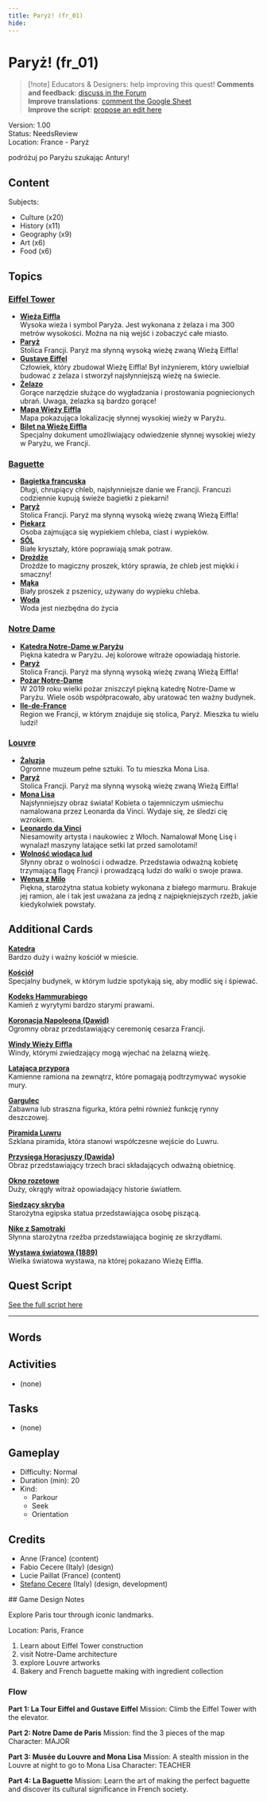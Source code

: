```yaml
---
title: Paryż! (fr_01)
hide:
---
```


# Paryż! (fr_01)
> [!note] Educators & Designers: help improving this quest!
> **Comments and feedback**: [discuss in the Forum](https://antura.discourse.group/t/fr-01-paris/23/1)  
> **Improve translations**: [comment the Google Sheet](https://docs.google.com/spreadsheets/d/1FPFOy8CHor5ArSg57xMuPAG7WM27-ecDOiU-OmtHgjw/edit?gid=755037318#gid=755037318)  
> **Improve the script**: [propose an edit here](https://github.com/vgwb/Antura/blob/main/Assets/_discover/_quests/FR_01%20Paris/FR_01%20Paris%20-%20Yarn%20Script.yarn)  

Version: 1.00  
Status: NeedsReview  
Location: France - Paryż

podróżuj po Paryżu szukając Antury!

## Content
Subjects: 

  - Culture (x20)
  - History (x11)
  - Geography (x9)
  - Art (x6)
  - Food (x6)

## Topics
### [Eiffel Tower](../../topics/index.md#eiffel-tower)

  - **[Wieża Eiffla](../../cards/index.md#eiffel_tower)**  
    Wysoka wieża i symbol Paryża. Jest wykonana z żelaza i ma 300 metrów wysokości. Można na nią wejść i zobaczyć całe miasto.  
  - **[Paryż](../../cards/index.md#capital_paris)**  
    Stolica Francji. Paryż ma słynną wysoką wieżę zwaną Wieżą Eiffla!  
  - **[Gustave Eiffel](../../cards/index.md#gustave_eiffel)**  
    Człowiek, który zbudował Wieżę Eiffla! Był inżynierem, który uwielbiał budować z żelaza i stworzył najsłynniejszą wieżę na świecie.  
  - **[Żelazo](../../cards/index.md#iron_material)**  
    Gorące narzędzie służące do wygładzania i prostowania pogniecionych ubrań. Uwaga, żelazka są bardzo gorące!  
  - **[Mapa Wieży Eiffla](../../cards/index.md#eiffel_tower_map)**  
    Mapa pokazująca lokalizację słynnej wysokiej wieży w Paryżu.  
  - **[Bilet na Wieżę Eiffla](../../cards/index.md#eiffel_tower_ticket)**  
    Specjalny dokument umożliwiający odwiedzenie słynnej wysokiej wieży w Paryżu, we Francji.  
### [Baguette](../../topics/index.md#baguette)

  - **[Bagietka francuska](../../cards/index.md#food_baguette)**  
    Długi, chrupiący chleb, najsłynniejsze danie we Francji. Francuzi codziennie kupują świeże bagietki z piekarni!  
  - **[Paryż](../../cards/index.md#capital_paris)**  
    Stolica Francji. Paryż ma słynną wysoką wieżę zwaną Wieżą Eiffla!  
  - **[Piekarz](../../cards/index.md#person_baker)**  
    Osoba zajmująca się wypiekiem chleba, ciast i wypieków.  
  - **[SÓL](../../cards/index.md#food_salt)**  
    Białe kryształy, które poprawiają smak potraw.  
  - **[Drożdże](../../cards/index.md#food_yeast)**  
    Drożdże to magiczny proszek, który sprawia, że ​​chleb jest miękki i smaczny!  
  - **[Mąka](../../cards/index.md#food_flour)**  
    Biały proszek z pszenicy, używany do wypieku chleba.  
  - **[Woda](../../cards/index.md#food_water)**  
    Woda jest niezbędna do życia  
### [Notre Dame](../../topics/index.md#notredame)

  - **[Katedra Notre-Dame w Paryżu](../../cards/index.md#notre_dame_de_paris)**  
    Piękna katedra w Paryżu. Jej kolorowe witraże opowiadają historie.  
  - **[Paryż](../../cards/index.md#capital_paris)**  
    Stolica Francji. Paryż ma słynną wysoką wieżę zwaną Wieżą Eiffla!  
  - **[Pożar Notre-Dame](../../cards/index.md#notre_dame_de_paris_fire)**  
    W 2019 roku wielki pożar zniszczył piękną katedrę Notre-Dame w Paryżu. Wiele osób współpracowało, aby uratować ten ważny budynek.  
  - **[Ile-de-France](../../cards/index.md#ile_de_france)**  
    Region we Francji, w którym znajduje się stolica, Paryż. Mieszka tu wielu ludzi!  
### [Louvre](../../topics/index.md#louvre)

  - **[Żaluzja](../../cards/index.md#louvre)**  
    Ogromne muzeum pełne sztuki. To tu mieszka Mona Lisa.  
  - **[Paryż](../../cards/index.md#capital_paris)**  
    Stolica Francji. Paryż ma słynną wysoką wieżę zwaną Wieżą Eiffla!  
  - **[Mona Lisa](../../cards/index.md#art_monalisa)**  
    Najsłynniejszy obraz świata! Kobieta o tajemniczym uśmiechu namalowana przez Leonarda da Vinci. Wydaje się, że śledzi cię wzrokiem.  
  - **[Leonardo da Vinci](../../cards/index.md#person_leonardodavinci)**  
    Niesamowity artysta i naukowiec z Włoch. Namalował Monę Lisę i wynalazł maszyny latające setki lat przed samolotami!  
  - **[Wolność wiodąca lud](../../cards/index.md#art_liberty_leading_the_people)**  
    Słynny obraz o wolności i odwadze. Przedstawia odważną kobietę trzymającą flagę Francji i prowadzącą ludzi do walki o swoje prawa.  
  - **[Wenus z Milo](../../cards/index.md#art_venus_milo)**  
    Piękna, starożytna statua kobiety wykonana z białego marmuru. Brakuje jej ramion, ale i tak jest uważana za jedną z najpiękniejszych rzeźb, jakie kiedykolwiek powstały.  

## Additional Cards
**[Katedra](../../cards/index.md#cathedral)**  
Bardzo duży i ważny kościół w mieście.  

**[Kościół](../../cards/index.md#church)**  
Specjalny budynek, w którym ludzie spotykają się, aby modlić się i śpiewać.  

**[Kodeks Hammurabiego](../../cards/index.md#code_of_hammurabi)**  
Kamień z wyrytymi bardzo starymi prawami.  

**[Koronacja Napoleona (Dawid)](../../cards/index.md#coronation_of_napoleon_david)**  
Ogromny obraz przedstawiający ceremonię cesarza Francji.  

**[Windy Wieży Eiffla](../../cards/index.md#eiffel_tower_elevators)**  
Windy, którymi zwiedzający mogą wjechać na żelazną wieżę.  

**[Latająca przypora](../../cards/index.md#flying_buttress)**  
Kamienne ramiona na zewnątrz, które pomagają podtrzymywać wysokie mury.  

**[Gargulec](../../cards/index.md#gargoyle)**  
Zabawna lub straszna figurka, która pełni również funkcję rynny deszczowej.  

**[Piramida Luwru](../../cards/index.md#louvre_pyramid)**  
Szklana piramida, która stanowi współczesne wejście do Luwru.  

**[Przysięga Horacjuszy (Dawida)](../../cards/index.md#oath_of_the_horatii_david)**  
Obraz przedstawiający trzech braci składających odważną obietnicę.  

**[Okno rozetowe](../../cards/index.md#rose_window)**  
Duży, okrągły witraż opowiadający historie światłem.  

**[Siedzący skryba](../../cards/index.md#the_seated_scribe)**  
Starożytna egipska statua przedstawiająca osobę piszącą.  

**[Nike z Samotraki](../../cards/index.md#winged_victory_of_samothrace)**  
Słynna starożytna rzeźba przedstawiająca boginię ze skrzydłami.  

**[Wystawa światowa (1889)](../../cards/index.md#worlds_fair_1889)**  
Wielka światowa wystawa, na której pokazano Wieżę Eiffla.  

## Quest Script

[See the full script here](./fr_01-script.md)

---

## Words
## Activities
- (none)

## Tasks
- (none)
## Gameplay
- Difficulty: Normal
- Duration (min): 20
- Kind:
  - Parkour
  - Seek
  - Orientation
## Credits
- Anne (France) (content)
- Fabio Cecere (Italy) (design)
- Lucie Paillat (France) (content)
- [Stefano Cecere](https://stefanocecere.com) (Italy) (design, development)

## Game Design Notes

Explore Paris tour through iconic landmarks. 

Location:
Paris, France

1. Learn about Eiffel Tower construction
2. visit Notre-Dame architecture
3. explore Louvre artworks
4. Bakery and French baguette making with ingredient collection

### Flow

**Part 1: La Tour Eiffel and Gustave Eiffel**
Mission: Climb the Eiffel Tower with the elevator.

**Part 2: Notre Dame de Paris**
Mission: find the 3 pieces of the map
Character: MAJOR

**Part 3: Musée du Louvre and Mona Lisa**
Mission: A stealth mission in the Louvre at night to go to Mona Lisa
Character: TEACHER

**Part 4: La Baguette**
Mission: Learn the art of making the perfect baguette and discover its cultural significance in French society.


